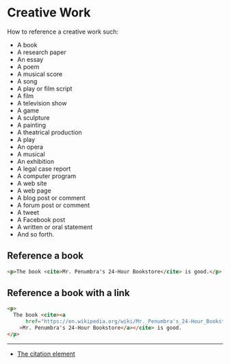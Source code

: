 # Creative Work

How to reference a creative work such:

- A book
- A research paper
- An essay
- A poem
- A musical score
- A song
- A play or film script
- A film
- A television show
- A game
- A sculpture
- A painting
- A theatrical production
- A play
- An opera
- A musical
- An exhibition
- A legal case report
- A computer program
- A web site
- A web page
- A blog post or comment
- A forum post or comment
- A tweet
- A Facebook post
- A written or oral statement
- And so forth.

## Reference a book

```html
<p>The book <cite>Mr. Penumbra's 24-Hour Bookstore</cite> is good.</p>
```

## Reference a book with a link

```html
<p>
  The book <cite><a
      href="https://en.wikipedia.org/wiki/Mr._Penumbra's_24-Hour_Bookstore"
    >Mr. Penumbra's 24-Hour Bookstore</a></cite> is good.
</p>
```

---

- [The citation element](https://developer.mozilla.org/en-US/docs/Web/HTML/Element/cite)
